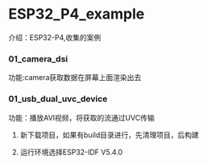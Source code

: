 # ESP32_P4_example
介绍：ESP32-P4,收集的案例



### 01_camera_dsi

   功能:camera获取数据在屏幕上面渲染出去

### 01_usb_dual_uvc_device

 功能：播放AVI视频，将获取的流通过UVC传输

1. 新下载项目，如果有build目录进行，先清理项目，后构建

2. 运行环境选择ESP32-IDF  V5.4.0

   
